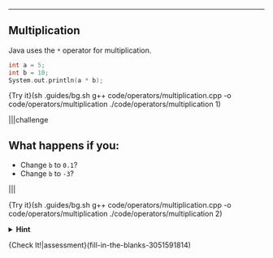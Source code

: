 ---

## Multiplication

Java uses the `*` operator for multiplication.

```c++
int a = 5;
int b = 10;
System.out.println(a * b);
```

{Try it}(sh .guides/bg.sh g++ code/operators/multiplication.cpp -o code/operators/multiplication ./code/operators/multiplication 1)

|||challenge
## What happens if you:
* Change `b` to `0.1`?
* Change `b` to `-3`?

|||

{Try it}(sh .guides/bg.sh g++ code/operators/multiplication.cpp -o code/operators/multiplication ./code/operators/multiplication 2)

<details><summary><b>Hint</b></summary><code>*=</code> works similar to <code>+=</code> and <code>-=</code></details>

{Check It!|assessment}(fill-in-the-blanks-3051591814)
